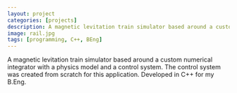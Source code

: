 ```yaml
---
layout: project
categories: [projects]
description: A magnetic levitation train simulator based around a custom numerical integrator with a physics model and a control system. The control system was created from scratch for this application. Developed in C++ for my B.Eng.
image: rail.jpg
tags: [programming, C++, BEng]
---
```


A magnetic levitation train simulator based around a custom numerical integrator with a physics model and a control system. The control system was created from scratch for this application. Developed in C++ for my B.Eng.
